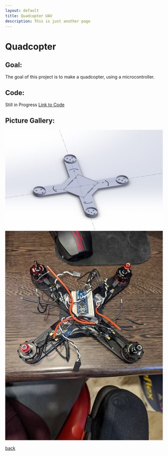 ```yaml
---
layout: default
title: Quadcopter UAV
description: This is just another page
---
```


# Quadcopter


## Goal:

The goal of this project is to make a quadcopter, using a microcontroller.

## Code:

Still in Progress
[Link to Code](https://github.com/joey101/quadcopter/tree/main/code)

## Picture Gallery:

![Picture1](../images/drone/001.jpg)
![Picture2](../images/drone/002.jpg)

[back](../index.html)